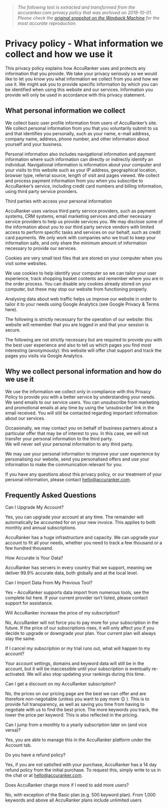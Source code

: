 > *The following text is extracted and transformed from the accuranker.com privacy policy that was archived on 2019-10-01. Please check the [original snapshot on the Wayback Machine](https://web.archive.org/web/20191001044911id_/https%3A//www.accuranker.com/privacy) for the most accurate reproduction.*

# Privacy policy - What information we collect and how we use it

This privacy policy explains how AccuRanker uses and protects any information that you provide. We take your privacy seriously so we would like to let you know you what information we collect from you and how we use it. We might ask you to provide specific information by which you can be identified when using this website and our services. Information you provide will only be used in accordance with this privacy statement.

## What personal information we collect

We collect basic user profile information from users of AccuRanker’s site. We collect personal information from you that you voluntarily submit to us and that identifies you personally, such as your name, e-mail address, company name, address, phone number, and other information about yourself and your business.

Personal information also includes navigational information and payment information where such information can directly or indirectly identify an individual. Navigational information is information about your computer and your visits to this website such as your IP address, geographical location, browser type, referral source, length of visit and pages viewed. We collect and process payment information from you when you subscribe to AccuRanker’s service, including credit card numbers and billing information, using third party service providers.

Third parties with access your personal information

AccuRanker uses various third party service providers, such as payment systems, CRM systems, email marketing services and other necessary service providers to help us provide services you. We may disclose some of the information about you to our third party service vendors with limited access to perform specific tasks and services on our behalf, such as credit card payments. We only work with companies who we trust to keep your information safe, and only share the minimum amount of information necessary to provide our services.

Cookies are very small text files that are stored on your computer when you visit some websites.

  
We use cookies to help identify your computer so we can tailor your user experience, track shopping basket contents and remember where you are in the order process. You can disable any cookies already stored on your computer, but these may stop our website from functioning properly.

Analysing data about web traffic helps us improve our website in order to tailor it to your needs using Google Analytics (see Google Privacy & Terms here).

  
The following is strictly necessary for the operation of our website: this website will remember that you are logged in and that your session is secure.

  
The following are not strictly necessary but are required to provide you with the best user experience and also to tell us which pages you find most interesting (anonymously): this website will offer chat support and track the pages you visits via Google Analytics.

## Why we collect personal information and how do we use it

We use the information we collect only in compliance with this Privacy Policy to provide you with a better service by understanding your needs.  
We send emails to our service users. You can unsubscribe from marketing and promotional emails at any time by using the ‘unsubscribe’ link in the email received. You will still be contacted regarding important information about our services.

  
Occasionally, we may contact you on behalf of business partners about a particular offer that may be of interest to you. In this case, we will not transfer your personal information to the third party.  
We will never sell your personal information to any third party.

  
We may use your personal information to improve your user experience by personalising our website, send you personalised offers and use your information to make the communication relevant for you.

  
If you have any questions about this privacy policy, or our treatment of your personal information, please contact hello@accuranker.com.

## Frequently Asked Questions​

Can I Upgrade My Account?

Yes, you can upgrade your account at any time. The remainder will automatically be accounted for on your new invoice. This applies to both monthly and annual subscriptions.

AccuRanker has a huge infrastructure and capacity. We can upgrade your account to fit all your needs, whether you need to track a few thousand or a few hundred thousand.

How Accurate is Your Data?

AccuRanker has servers in every country that we support, meaning we deliver 99.9% accurate data, both globally and at the local level.

Can I Import Data From My Previous Tool?

Yes – AccuRanker supports data import from numerous tools, see the complete list here. If your current provider isn’t listed, please contact support for assistance.

Will AccuRanker increase the price of my subscription?

No, AccuRanker will not force you to pay more for your subscription in the future. If the price of our subscriptions rises, it will only affect you if you decide to upgrade or downgrade your plan. Your current plan will always stay the same.

If I cancel my subscription or my trial runs out, what will happen to my account?

Your account settings, domains and keyword data will still be in the account, but it will be inaccessible until your subscription is eventually re-activated. We will also stop updating your rankings during this time.

Can I get a discount on my AccuRanker subscription?

No, the prices on our pricing page are the best we can offer and are therefore non-negotiable (unless you want to pay more 😉 ). This is to provide full transparency, as well as saving you time from having to negotiate with us to find the best price. The more keywords you track, the lower the price per keyword. This is also reflected in the pricing.

Can I jump from a monthly to a yearly subscription later on (and vice versa)?

Yes, you are able to manage this in the AccuRanker platform under the Account tab.

Do you have a refund policy?

Yes, if you are not satisfied with your purchase, AccuRanker has a 14 day refund policy from the initial purchase. To request this, simply write to us in the chat or at hello@accuranker.com.

Does AccuRanker charge more if I need to add more users?

No, with exception of the Basic plan (e.g. 500 keyword plan). From 1,000 keywords and above all AccuRanker plans include unlimited users
